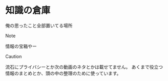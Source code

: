 # 知識の倉庫
俺の思ったこと全部置いてる場所

> [!NOTE]
> 情報の宝箱やー

> [!CAUTION]
> 流石にプライバシーとか次の動画のネタとかは載せてません。
> あくまで役立つ情報のまとめとか、頭の中の整理のために使っています。

